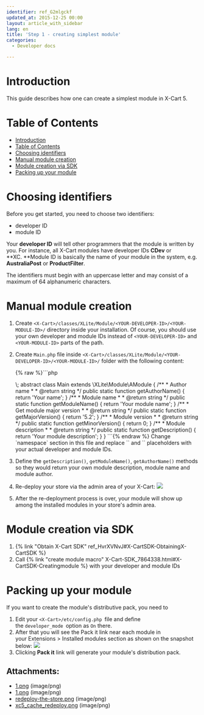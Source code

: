 ```yaml
---
identifier: ref_G2mlgckf
updated_at: 2015-12-25 00:00
layout: article_with_sidebar
lang: en
title: 'Step 1 - creating simplest module'
categories:
  - Developer docs

---
```



# Introduction

This guide describes how one can create a simplest module in X-Cart 5.

# Table of Contents

*   [Introduction](#introduction)
*   [Table of Contents](#table-of-contents)
*   [Choosing identifiers](#choosing-identifiers)
*   [Manual module creation](#manual-module-creation)
*   [Module creation via SDK](#module-creation-via-sdk)
*   [Packing up your module](#packing-up-your-module)

# Choosing identifiers

Before you get started, you need to choose two identifiers:

*   developer ID 
*   module ID

Your **developer ID** will tell other programmers that the module is written by you. For instance, all X-Cart modules have developer IDs **CDev** or **XC. **Module ID is basically the name of your module in the system, e.g. **AustraliaPost** or **ProductFilter**.

The identifiers must begin with an uppercase letter and may consist of a maximum of 64 alphanumeric characters.

# Manual module creation

1.  Create `<X-Cart>/classes/XLite/Module/<YOUR-DEVELOPER-ID>/<YOUR-MODULE-ID>/` directory inside your installation. Of course, you should use your own developer and module IDs instead of `<YOUR-DEVELOPER-ID>` and `<YOUR-MODULE-ID>` parts of the path.
2.  Create `Main.php` file inside `<X-Cart>/classes/XLite/Module/<YOUR-DEVELOPER-ID>/<YOUR-MODULE-ID>/` folder with the following content: 

    {% raw %}```php
    <?php
    namespace XLite\Module\<YOUR-DEVELOPER-ID>\<YOUR-MODULE-ID>;

    abstract class Main extends \XLite\Module\AModule
    {
        /**
         * Author name
         *
         * @return string
         */
        public static function getAuthorName()
        {
            return 'Your name';
        }

        /**
         * Module name
         *
         * @return string
         */
        public static function getModuleName()
        {
            return 'Your module name';
        }

        /**
         * Get module major version
         *
         * @return string
         */
        public static function getMajorVersion()
        {
            return '5.2';
        }

        /**
         * Module version
         *
         * @return string
         */
        public static function getMinorVersion()
        {
            return 0;
        }

        /**
         * Module description
         *
         * @return string
         */
        public static function getDescription()
        {
            return 'Your module description';
        }
    }
    ```{% endraw %}

    Change `namespace` section in this file and replace `<YOUR-DEVELOPER-ID>` and `<YOUR-MODULE-ID>` placeholders with your actual developer and module IDs.

3.  Define the `getDescription()`, `getModuleName()`, `getAuthorName()` methods so they would return your own module description, module name and module author.
4.  Re-deploy your store via the admin area of your X-Cart:
    ![]({{site.baseurl}}/attachments/524296/9437239.png?effects=drop-shadow) 
5.  After the re-deployment process is over, your module will show up among the installed modules in your store's admin area.

# Module creation via SDK

1.  {% link "Obtain X-Cart SDK" ref_HvrXVNvJ#X-CartSDK-ObtainingX-CartSDK %}
2.  Call {% link "create module macro" X-Cart-SDK_7864338.html#X-CartSDK-Creatingmodule %} with your developer and module IDs

# Packing up your module

If you want to create the module's distributive pack, you need to

1.  Edit your `<X-Cart>/etc/config.php `file and define the `developer_mode `option as `On` there.
2.  After that you will see the Pack it link near each module in your Extensions > Installed modules section as shown on the snapshot below:
    ![]({{site.baseurl}}/attachments/524296/1212420.png?effects=drop-shadow)
3.  Clicking **Pack it** link will generate your module's distribution pack.

## Attachments:

* [1.png]({{site.baseurl}}/attachments/524296/1212421.png) (image/png)
* [1.png]({{site.baseurl}}/attachments/524296/1212420.png) (image/png)
* [redeploy-the-store.png]({{site.baseurl}}/attachments/524296/7995397.png) (image/png)
* [xc5_cache_redeploy.png]({{site.baseurl}}/attachments/524296/9437239.png) (image/png)